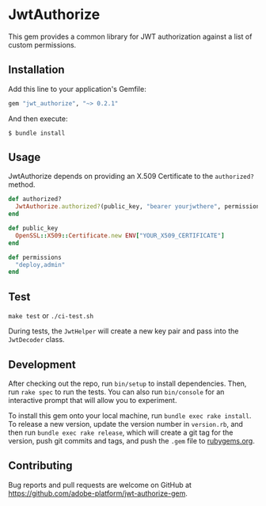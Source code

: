 # JwtAuthorize

This gem provides a common library for JWT authorization against a list of custom permissions.

## Installation

Add this line to your application's Gemfile:

```ruby
gem "jwt_authorize", "~> 0.2.1"
```

And then execute:

    $ bundle install

## Usage

JwtAuthorize depends on providing an X.509 Certificate to the `authorized?` method.

```ruby
def authorized?
  JwtAuthorize.authorized?(public_key, "bearer yourjwthere", permissions, "org/repo")
end

def public_key
  OpenSSL::X509::Certificate.new ENV["YOUR_X509_CERTIFICATE"]
end

def permissions
  "deploy,admin"
end
```

## Test
`make test` or `./ci-test.sh`

During tests, the `JwtHelper` will create a new key pair and pass into the `JwtDecoder` class.

## Development

After checking out the repo, run `bin/setup` to install dependencies. Then, run `rake spec` to run the tests. You can also run `bin/console` for an interactive prompt that will allow you to experiment.

To install this gem onto your local machine, run `bundle exec rake install`. To release a new version, update the version number in `version.rb`, and then run `bundle exec rake release`, which will create a git tag for the version, push git commits and tags, and push the `.gem` file to [rubygems.org](https://rubygems.org).

## Contributing

Bug reports and pull requests are welcome on GitHub at https://github.com/adobe-platform/jwt-authorize-gem.

